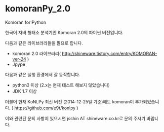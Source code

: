 komoranPy_2.0
=============

Komoran for Python

한국어 자바 형태소 분석기인 Komoran 2.0의 파이썬 버전입니다. <br>

다음과 같은 라이브러리들을 필요로 합니다. <br>

- komoran 2.0 라이브러리( http://shineware.tistory.com/entry/KOMORAN-ver-24 )
- Jpype

다음과 같은 실행 환경에서 잘 동작합니다.
- python3 이상 (2.x는 현재 테스트 해보지 않았습니다)
- JDK 1.7 이상


더불어 현재 KoNLPy 최신 버전 (2014-12-25일 기준)에도 komoran이 추가되었습니다. ( https://github.com/e9t/konlpy )

이와 관련된 문의 사항이 있으시면 jsshin AT shineware.co.kr로 문의 주시기 바랍니다.
